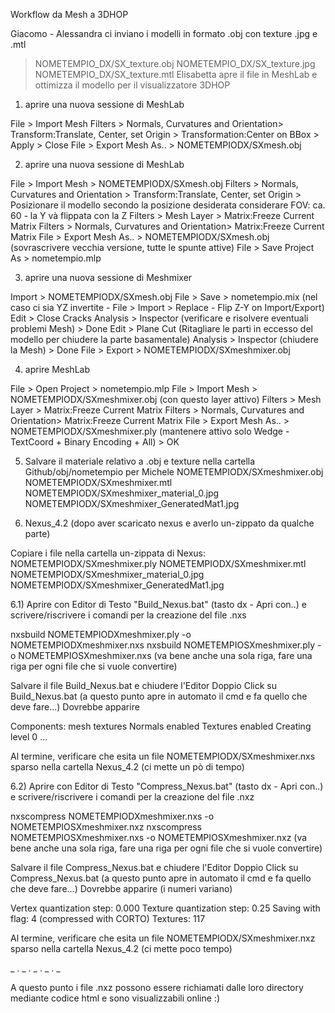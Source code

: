 Workflow da Mesh a 3DHOP

Giacomo - Alessandra ci inviano i modelli in formato .obj con texture .jpg e .mtl
> NOMETEMPIO_DX/SX_texture.obj
> NOMETEMPIO_DX/SX_texture.jpg
> NOMETEMPIO_DX/SX_texture.mtl
Elisabetta apre il file in MeshLab e ottimizza il modello per il visualizzatore 3DHOP

1) aprire una nuova sessione di MeshLab

File > Import Mesh
Filters > Normals, Curvatures and Orientation> Transform:Translate, Center, set Origin > Transformation:Center on BBox > Apply > Close
File > Export Mesh As.. > NOMETEMPIODX/SXmesh.obj

2) aprire una nuova sessione di MeshLab

File > Import Mesh > NOMETEMPIODX/SXmesh.obj
Filters > Normals, Curvatures and Orientation > Transform:Translate, Center, set Origin > Posizionare il modello secondo la posizione desiderata
considerare FOV: ca. 60 - la Y và flippata con la Z
Filters > Mesh Layer > Matrix:Freeze Current Matrix
Filters > Normals, Curvatures and Orientation> Matrix:Freeze Current Matrix
File > Export Mesh As.. > NOMETEMPIODX/SXmesh.obj (sovrascrivere vecchia versione, tutte le spunte attive)
File > Save Project As > nometempio.mlp

3) aprire una nuova sessione di Meshmixer

Import > NOMETEMPIODX/SXmesh.obj 
File > Save > nometempio.mix
(nel caso ci sia YZ invertite - File > Import > Replace - Flip Z-Y on Import/Export) 
Edit > Close Cracks
Analysis > Inspector (verificare e risolvere eventuali problemi Mesh) > Done
Edit > Plane Cut (Ritagliare le parti in eccesso del modello per chiudere la parte basamentale)
Analysis > Inspector (chiudere la Mesh) > Done
File > Export > NOMETEMPIODX/SXmeshmixer.obj

4) aprire MeshLab

File > Open Project > nometempio.mlp
File > Import Mesh > NOMETEMPIODX/SXmeshmixer.obj (con questo layer attivo)
Filters > Mesh Layer > Matrix:Freeze Current Matrix
Filters > Normals, Curvatures and Orientation> Matrix:Freeze Current Matrix
File > Export Mesh As.. > NOMETEMPIODX/SXmeshmixer.ply (mantenere attivo solo Wedge - TextCoord + Binary Encoding + All) > OK

5) Salvare il materiale relativo a .obj e texture nella cartella Github/obj/nometempio per Michele
NOMETEMPIODX/SXmeshmixer.obj
NOMETEMPIODX/SXmeshmixer.mtl
NOMETEMPIODX/SXmeshmixer_material_0.jpg
NOMETEMPIODX/SXmeshmixer_GeneratedMat1.jpg

6) Nexus_4.2 (dopo aver scaricato nexus e averlo un-zippato da qualche parte)

Copiare i file nella cartella un-zippata di Nexus:
NOMETEMPIODX/SXmeshmixer.ply
NOMETEMPIODX/SXmeshmixer.mtl
NOMETEMPIODX/SXmeshmixer_material_0.jpg
NOMETEMPIODX/SXmeshmixer_GeneratedMat1.jpg

6.1) Aprire con Editor di Testo "Build_Nexus.bat" (tasto dx - Apri con..) e scrivere/riscrivere i comandi per la creazione del file .nxs

nxsbuild NOMETEMPIODXmeshmixer.ply -o NOMETEMPIODXmeshmixer.nxs
nxsbuild NOMETEMPIOSXmeshmixer.ply -o NOMETEMPIOSXmeshmixer.nxs
(va bene anche una sola riga, fare una riga per ogni file che si vuole convertire)

Salvare il file Build_Nexus.bat e chiudere l'Editor
Doppio Click su Build_Nexus.bat (a questo punto apre in automato il cmd e fa quello che deve fare...)
Dovrebbe apparire

Components: mesh textures
Normals enabled
Textures enabled
Creating level 0
...

Al termine, verificare che esita un file NOMETEMPIODX/SXmeshmixer.nxs sparso nella cartella Nexus_4.2 (ci mette un pò di tempo)

6.2) Aprire con Editor di Testo "Compress_Nexus.bat" (tasto dx - Apri con..) e scrivere/riscrivere i comandi per la creazione del file .nxz

nxscompress NOMETEMPIODXmeshmixer.nxs -o NOMETEMPIOSXmeshmixer.nxz
nxscompress NOMETEMPIOSXmeshmixer.nxs -o NOMETEMPIOSXmeshmixer.nxz
(va bene anche una sola riga, fare una riga per ogni file che si vuole convertire)

Salvare il file Compress_Nexus.bat e chiudere l'Editor
Doppio Click su Compress_Nexus.bat (a questo punto apre in automato il cmd e fa quello che deve fare...)
Dovrebbe apparire (i numeri variano)

Vertex quantization step: 0.000
Texture quantization step: 0.25
Saving with flag: 4 (compressed with CORTO)
Textures: 117 

Al termine, verificare che esita un file NOMETEMPIODX/SXmeshmixer.nxz sparso nella cartella Nexus_4.2 (ci mette poco tempo)

_ . _ . _ . _ . _

A questo punto i file .nxz possono essere richiamati dalle loro directory mediante codice html e sono visualizzabili online :)




